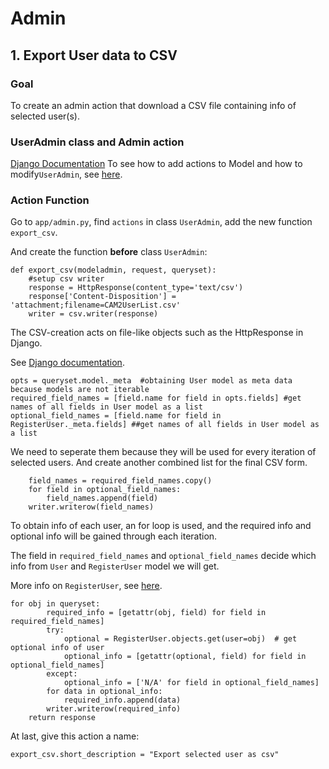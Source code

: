 # Admin
## 1. Export User data to CSV
### Goal
To create an admin action that download a CSV file containing info of selected user(s).
  
### UserAdmin class and Admin action
[Django Documentation](https://docs.djangoproject.com/en/1.11/howto/outputting-csv/)
To see how to add actions to Model and how to modify`UserAdmin`,
see [here](https://purduecam2project.github.io/CAM2WebUI/implementationDetail/Email.html#admin-action).
  
### Action Function
Go to `app/admin.py`, find `actions` in class `UserAdmin`, add the new function `export_csv`.
  
And create the function **before** class `UserAdmin`:
```
def export_csv(modeladmin, request, queryset):
    #setup csv writer
    response = HttpResponse(content_type='text/csv')
    response['Content-Disposition'] = 'attachment;filename=CAM2UserList.csv'
    writer = csv.writer(response)
```
The CSV-creation acts on file-like objects such as the HttpResponse in Django.
  
See [Django documentation](https://docs.djangoproject.com/en/1.11/howto/outputting-csv/).
```
opts = queryset.model._meta  #obtaining User model as meta data because models are not iterable
required_field_names = [field.name for field in opts.fields] #get names of all fields in User model as a list
optional_field_names = [field.name for field in RegisterUser._meta.fields] ##get names of all fields in User model as a list
```
We need to seperate them because they will be used for every iteration of selected users. And create another combined list for the final CSV form.
```
    field_names = required_field_names.copy()
    for field in optional_field_names:
        field_names.append(field)
    writer.writerow(field_names)
```
To obtain info of each user, an for loop is used, and the required info and optional info will be gained through each iteration.
  
The field in `required_field_names` and `optional_field_names` decide which info from `User` and `RegisterUser` model we will get.
  
More info on `RegisterUser`, see [here](https://purduecam2project.github.io/CAM2WebUI/implementationDetail/User.html#creating-a-model).
  

```
for obj in queryset:
        required_info = [getattr(obj, field) for field in required_field_names]
        try:
            optional = RegisterUser.objects.get(user=obj)  # get optional info of user
            optional_info = [getattr(optional, field) for field in optional_field_names]
        except:
            optional_info = ['N/A' for field in optional_field_names]
        for data in optional_info:
            required_info.append(data)
        writer.writerow(required_info)
    return response
```
At last, give this action a name:
```
export_csv.short_description = "Export selected user as csv"
```

